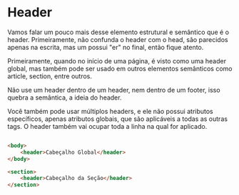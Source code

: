 # Header

Vamos falar um pouco mais desse elemento estrutural e semântico que é o header. Primeiramente, não confunda o header com o head, são parecidos apenas na escrita, mas um possui "er" no final, então fique atento.

Primeiramente, quando no início de uma página, é visto como uma header global, mas também pode ser usado em outros elementos semânticos como article, section, entre outros.

Não use um header dentro de um header, nem dentro de um footer, isso quebra a semântica, a ideia do header.

Você também pode usar múltiplos headers, e ele não possui atributos específicos, apenas atributos globais, que são aplicáveis a todas as outras tags. O header também vai ocupar toda a linha na qual for aplicado.

```html

<body>
    <header>Cabeçalho Global</header>
</body>

<section>
    <header>Cabeçalho da Seção</header>
</section>

```